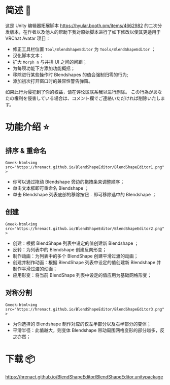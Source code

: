 # 简述 📕

这是 Unity 编辑器拓展脚本 https://hyular.booth.pm/items/4662982 的二次分发版本，在作者以及他人的帮助下我对原始脚本进行了如下修改以使其更适用于 VRChat Avatar 项目：

- 修正工具栏位置 `Tool/BlendShapeEditor` 为 `Tools/BlendShapeEditor` ；
- 汉化脚本文本；
- 扩大 `Morph n` 与并排 UI 之间的间距；
- 为每项功能下方添加功能概括；
- 移除进行某些操作时 Blendshapes 的值会强制归零的行为;
- 添加初次打开窗口时的兼容性警告弹窗。

如果此行为侵犯到了你的权益，请在评论区联系我以进行删除。
この行為があなたの権利を侵害している場合は、コメント欄でご連絡いただければ削除いたします。

# 功能介绍 ⭐

## 排序 & 重命名

`Gmeek-html<img src="https://hrenact.github.io/BlendShapeEditor/BlendShapeEditor1.png">`

- 你可以通过拖动 Blendshape 旁边的拖拽条来调整顺序；
- 单击文本框即可重命名 Blendshape ；
- 单击 Blendshape 列表底部的移除按钮 `-` 即可移除选中的 Blendshape ；

## 创建

`Gmeek-html<img src="https://hrenact.github.io/BlendShapeEditor/BlendShapeEditor2.png">`

- 创建：根据 BlendShape 列表中设定的值创建新 Blendshape ；
- 反转：为列表中的 Blendshape 创建反向形变；
- 制作动画：为列表中的多个 BlendShape 创建平滑过渡的动画；
- 创建并制作动画：根据 BlendShape 列表中设定的值创建新 Blendshape 并制作平滑过渡的动画；
- 应用形变：将当前 BlendShape 列表中设定的值应用为基础网格形变；

## 对称分割

`Gmeek-html<img src="https://hrenact.github.io/BlendShapeEditor/BlendShapeEditor3.png">`

- 为你选择的 Blendshape 制作对应的仅左半部分以及右半部分的变体；
- 平滑半径：此值越大，则变体 Blendshape 带动周围网格变形的部分越多，反之亦然；

# 下载 📦

https://hrenact.github.io/BlendShapeEditor/BlendShapeEditor.unitypackage